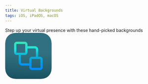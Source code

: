 ```yaml
---
title: Virtual Backgrounds
tags: iOS, iPadOS, macOS
---
```

Step up your virtual presence with these hand-picked backgrounds  
[![Backgrounds](assets/vb-icon.png "Go To Virtual Backgrounds")](https://sonasapps.github.io/virtualbackgrounds/)  

